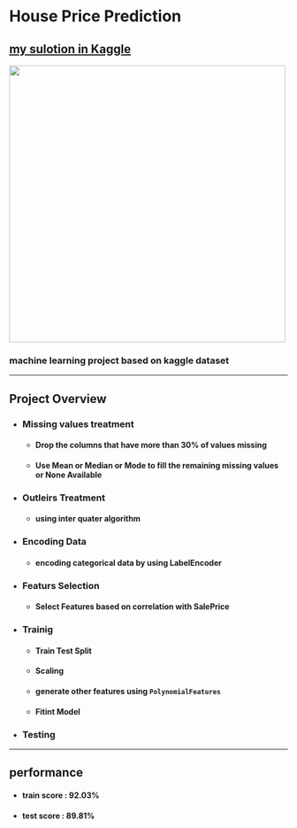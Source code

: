 # House Price Prediction

## [my sulotion in Kaggle](https://www.kaggle.com/code/ayoubedark78/housepriceprediction)

<img src='https://www.propertyreporter.co.uk/images/660x350/16402-shutterstock_538341163.jpg' width=500>

###  machine learning project based on kaggle dataset

---
## Project Overview

- ### Missing values treatment
    - #### Drop the columns that have more than 30% of values missing
    - #### Use Mean or Median or Mode to fill the remaining missing values or None Available

- ### Outleirs Treatment
    - #### using inter quater algorithm

- ### Encoding Data
    - #### encoding categorical data by using LabelEncoder

- ### Featurs Selection
    - #### Select Features based on correlation with SalePrice


- ### Trainig
    - #### Train Test Split
    - #### Scaling
    - #### generate other features using `PolynomialFeatures`
    - #### Fitint Model


- ### Testing

---
## performance
- #### train score : 92.03%
- #### test score : 89.81%



